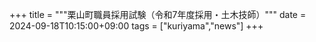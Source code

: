 +++
title = """栗山町職員採用試験（令和7年度採用・土木技師）"""
date = 2024-09-18T10:15:00+09:00
tags = ["kuriyama","news"]
+++

